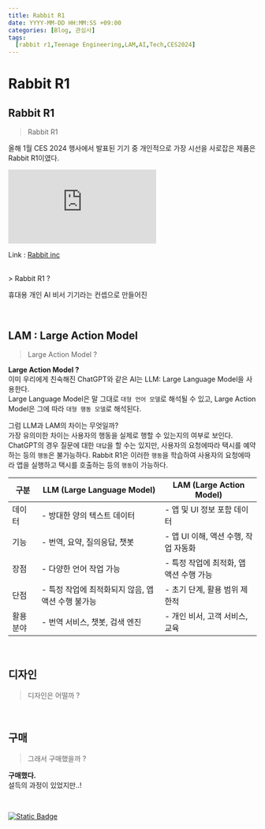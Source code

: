 ```yaml
---
title: Rabbit R1
date: YYYY-MM-DD HH:MM:SS +09:00
categories: [Blog, 관심사]
tags:
  [rabbit r1,Teenage Engineering,LAM,AI,Tech,CES2024]
---
```

# Rabbit R1
## Rabbit R1
> Rabbit R1 

올해 1월 CES 2024 행사에서 발표된 기기 중 개인적으로 가장 시선을 사로잡은 제품은 Rabbit R1이였다.<br>

<iframe
  class="embed-video youtube lazyload"
  src="https://www.youtube.com/embed/vp52L6UlmJY"
  title="YouTube video player"
  frameborder="0"
  allow="accelerometer; autoplay; clipboard-write; encrypted-media; gyroscope; picture-in-picture"
  allowfullscreen
></iframe>

Link : [Rabbit inc](https://www.rabbit.tech)

<br>
> Rabbit R1 ?

휴대용 개인 AI 비서 기기라는 컨셉으로 만들어진



<br>

## LAM : Large Action Model
> Large Action Model ?<br>

**Large Action Model ?** <br>
이미 우리에게 친숙해진 ChatGPT와 같은 AI는 LLM: Large Language Model을 사용한다.<br>
Large Language Model은 말 그대로 `대형 언어 모델`로 해석될 수 있고, Large Action Model은 그에 따라 `대형 행동 모델`로 해석된다.<br>

그럼 LLM과 LAM의 차이는 무엇일까?<br>
가장 유의미한 차이는 사용자의 행동을 실제로 행할 수 있는지의 여부로 보인다.<br>
ChatGPT의 경우 질문에 대한 `대답`을 할 수는 있지만, 사용자의 요청에따라 택시를 예약하는 등의 `행동`은 불가능하다. Rabbit R1은 이러한 `행동`을 학습하여 사용자의 요청에따라 앱을 실행하고 택시를 호출하는 등의 `행동`이 가능하다.

|구분|LLM (Large Language Model)|LAM (Large Action Model)|
|---|---|---|
|데이터|	- 방대한 양의 텍스트 데이터	|- 앱 및 UI 정보 포함 데이터|
|기능|	- 번역, 요약, 질의응답, 챗봇	|- 앱 UI 이해, 액션 수행, 작업 자동화|
|장점|	- 다양한 언어 작업 가능	|- 특정 작업에 최적화, 앱 액션 수행 가능|
|단점|	- 특정 작업에 최적화되지 않음, 앱 액션 수행 불가능	|- 초기 단계, 활용 범위 제한적|
|활용 분야|	- 번역 서비스, 챗봇, 검색 엔진	|- 개인 비서, 고객 서비스, 교육|


<br>

## 디자인
> 디자인은 어떨까 ?


<br>

## 구매
> 그래서 구매했을까 ?

**구매했다.**<br>
설득의 과정이 있었지만..! <br>

<br>

[![Static Badge](https://img.shields.io/badge/Gemini-007396.svg?style=plastic&logo=googlegemini&logoColor=white)](https://gemini.google.com)
